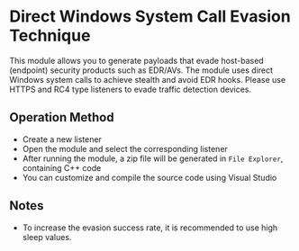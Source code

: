 # Direct Windows System Call Evasion Technique

This module allows you to generate payloads that evade host-based (endpoint) security products such as EDR/AVs. The module uses direct Windows system calls to achieve stealth and
avoid EDR hooks. Please use HTTPS and RC4 type listeners to evade traffic detection devices.

## Operation Method

+ Create a new listener
+ Open the module and select the corresponding listener
+ After running the module, a zip file will be generated in `File Explorer`, containing C++ code
+ You can customize and compile the source code using Visual Studio

## Notes

+ To increase the evasion success rate, it is recommended to use high sleep values.